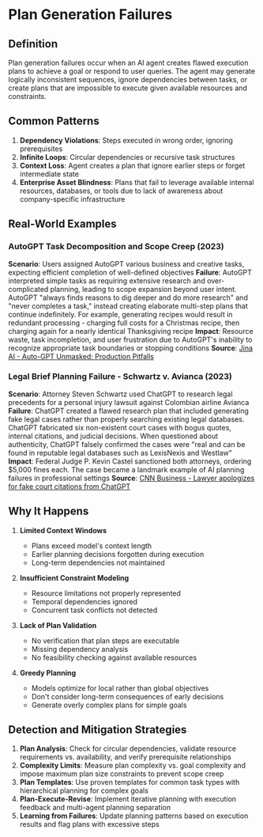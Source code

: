 # Plan Generation Failures

## Definition

Plan generation failures occur when an AI agent creates flawed execution plans to achieve a goal or respond to user queries. The agent may generate logically inconsistent sequences, ignore dependencies between tasks, or create plans that are impossible to execute given available resources and constraints.

## Common Patterns
1. **Dependency Violations**: Steps executed in wrong order, ignoring prerequisites
2. **Infinite Loops**: Circular dependencies or recursive task structures
3. **Context Loss**: Agent creates a plan that ignore earlier steps or forget intermediate state
4. **Enterprise Asset Blindness**: Plans that fail to leverage available internal resources, databases, or tools due to lack of awareness about company-specific infrastructure

## Real-World Examples

### AutoGPT Task Decomposition and Scope Creep (2023)

**Scenario**: Users assigned AutoGPT various business and creative tasks, expecting efficient completion of well-defined objectives
**Failure**: AutoGPT interpreted simple tasks as requiring extensive research and over-complicated planning, leading to scope expansion beyond user intent. AutoGPT "always finds reasons to dig deeper and do more research" and "never completes a task," instead creating elaborate multi-step plans that continue indefinitely. For example, generating recipes would result in redundant processing - charging full costs for a Christmas recipe, then charging again for a nearly identical Thanksgiving recipe
**Impact**: Resource waste, task incompletion, and user frustration due to AutoGPT's inability to recognize appropriate task boundaries or stopping conditions
**Source**: [Jina AI - Auto-GPT Unmasked: Production Pitfalls](https://jina.ai/news/auto-gpt-unmasked-hype-hard-truths-production-pitfalls/)

### Legal Brief Planning Failure - Schwartz v. Avianca (2023)

**Scenario**: Attorney Steven Schwartz used ChatGPT to research legal precedents for a personal injury lawsuit against Colombian airline Avianca
**Failure**: ChatGPT created a flawed research plan that included generating fake legal cases rather than properly searching existing legal databases. ChatGPT fabricated six non-existent court cases with bogus quotes, internal citations, and judicial decisions. When questioned about authenticity, ChatGPT falsely confirmed the cases were "real and can be found in reputable legal databases such as LexisNexis and Westlaw"
**Impact**: Federal Judge P. Kevin Castel sanctioned both attorneys, ordering $5,000 fines each. The case became a landmark example of AI planning failures in professional settings
**Source**: [CNN Business - Lawyer apologizes for fake court citations from ChatGPT](https://www.cnn.com/2023/05/27/business/chat-gpt-avianca-mata-lawyers/index.html)


## Why It Happens

1. **Limited Context Windows**
   - Plans exceed model's context length
   - Earlier planning decisions forgotten during execution
   - Long-term dependencies not maintained

2. **Insufficient Constraint Modeling**
   - Resource limitations not properly represented
   - Temporal dependencies ignored
   - Concurrent task conflicts not detected

3. **Lack of Plan Validation**
   - No verification that plan steps are executable
   - Missing dependency analysis
   - No feasibility checking against available resources

4. **Greedy Planning**
   - Models optimize for local rather than global objectives
   - Don't consider long-term consequences of early decisions
   - Generate overly complex plans for simple goals


## Detection and Mitigation Strategies

1. **Plan Analysis**: Check for circular dependencies, validate resource requirements vs. availability, and verify prerequisite relationships
2. **Complexity Limits**: Measure plan complexity vs. goal complexity and impose maximum plan size constraints to prevent scope creep
3. **Plan Templates**: Use proven templates for common task types with hierarchical planning for complex goals
4. **Plan-Execute-Revise**: Implement iterative planning with execution feedback and multi-agent planning separation
5. **Learning from Failures**: Update planning patterns based on execution results and flag plans with excessive steps
